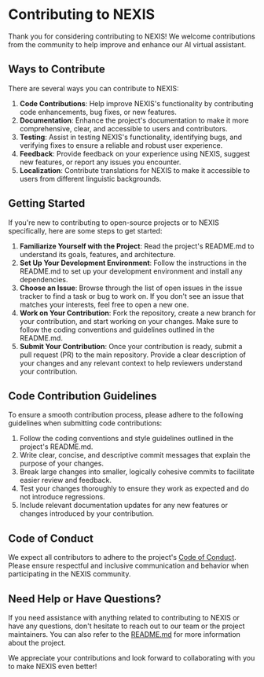 # Contributing to NEXIS

Thank you for considering contributing to NEXIS! We welcome contributions from the community to help improve and enhance our AI virtual assistant.

## Ways to Contribute

There are several ways you can contribute to NEXIS:

1. **Code Contributions**: Help improve NEXIS's functionality by contributing code enhancements, bug fixes, or new features.
2. **Documentation**: Enhance the project's documentation to make it more comprehensive, clear, and accessible to users and contributors.
3. **Testing**: Assist in testing NEXIS's functionality, identifying bugs, and verifying fixes to ensure a reliable and robust user experience.
4. **Feedback**: Provide feedback on your experience using NEXIS, suggest new features, or report any issues you encounter.
5. **Localization**: Contribute translations for NEXIS to make it accessible to users from different linguistic backgrounds.

## Getting Started

If you're new to contributing to open-source projects or to NEXIS specifically, here are some steps to get started:

1. **Familiarize Yourself with the Project**: Read the project's README.md to understand its goals, features, and architecture.
2. **Set Up Your Development Environment**: Follow the instructions in the README.md to set up your development environment and install any dependencies.
3. **Choose an Issue**: Browse through the list of open issues in the issue tracker to find a task or bug to work on. If you don't see an issue that matches your interests, feel free to open a new one.
4. **Work on Your Contribution**: Fork the repository, create a new branch for your contribution, and start working on your changes. Make sure to follow the coding conventions and guidelines outlined in the README.md.
5. **Submit Your Contribution**: Once your contribution is ready, submit a pull request (PR) to the main repository. Provide a clear description of your changes and any relevant context to help reviewers understand your contribution.

## Code Contribution Guidelines

To ensure a smooth contribution process, please adhere to the following guidelines when submitting code contributions:

1. Follow the coding conventions and style guidelines outlined in the project's README.md.
2. Write clear, concise, and descriptive commit messages that explain the purpose of your changes.
3. Break large changes into smaller, logically cohesive commits to facilitate easier review and feedback.
4. Test your changes thoroughly to ensure they work as expected and do not introduce regressions.
5. Include relevant documentation updates for any new features or changes introduced by your contribution.

## Code of Conduct

We expect all contributors to adhere to the project's [Code of Conduct](CODE_OF_CONDUCT.md). Please ensure respectful and inclusive communication and behavior when participating in the NEXIS community.

## Need Help or Have Questions?

If you need assistance with anything related to contributing to NEXIS or have any questions, don't hesitate to reach out to our team or the project maintainers. You can also refer to the [README.md](README.md) for more information about the project.

We appreciate your contributions and look forward to collaborating with you to make NEXIS even better!